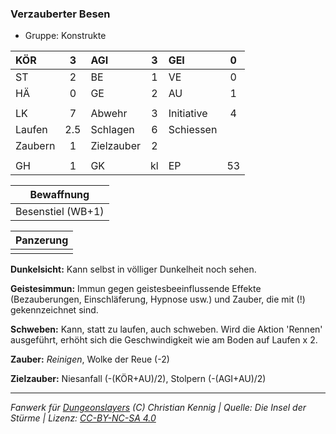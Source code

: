 ### Verzauberter Besen

- Gruppe: Konstrukte

| KÖR     |  3  | AGI        |  3  | GEI        |  0  |
| :------ | :-: | :--------- | :-: | :--------- | :-: |
| ST      |  2  | BE         |  1  | VE         |  0  |
| HÄ      |  0  | GE         |  2  | AU         |  1  |
|         |     |            |     |            |     |
| LK      |  7  | Abwehr     |  3  | Initiative |  4  |
| Laufen  | 2.5 | Schlagen   |  6  | Schiessen  |     |
| Zaubern |  1  | Zielzauber |  2  |            |     |
|         |     |            |     |            |     |
| GH      |  1  | GK         | kl  | EP         | 53  |

|    Bewaffnung     |
| :---------------: |
| Besenstiel (WB+1) |

| Panzerung |
| :-------: |
|           |

**Dunkelsicht:** Kann selbst in völliger Dunkelheit noch sehen.

**Geistesimmun:** Immun gegen geistesbeeinflussende Effekte (Bezauberungen, Einschläferung, Hypnose usw.) und Zauber, die mit (!) gekennzeichnet sind.

**Schweben:** Kann, statt zu laufen, auch schweben. Wird die Aktion 'Rennen' ausgeführt, erhöht sich die Geschwindigkeit wie am Boden auf Laufen x 2.

**Zauber:** _Reinigen_, Wolke der Reue (-2)

**Zielzauber:** Niesanfall (-(KÖR+AU)/2), Stolpern (-(AGI+AU)/2)

---

_Fanwerk für [Dungeonslayers](https://www.dungeonslayers.net/) (C) Christian Kennig | Quelle: Die Insel der Stürme | Lizenz: [CC-BY-NC-SA 4.0](https://creativecommons.org/licenses/by-nc-sa/4.0/deed.de)_
